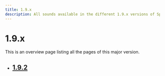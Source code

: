 ```yaml
---
title: 1.9.x
description: All sounds available in the different 1.9.x versions of Spigot.
---
```


# 1.9.x

This is an overview page listing all the pages of this major version.

<div class="grid cards" markdown>

- ## [1.9.2](1.9.2.md)

</div>
